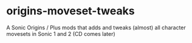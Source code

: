 # origins-moveset-tweaks
A Sonic Origins / Plus mods that adds and tweaks (almost) all character movesets in Sonic 1 and 2 (CD comes later)

